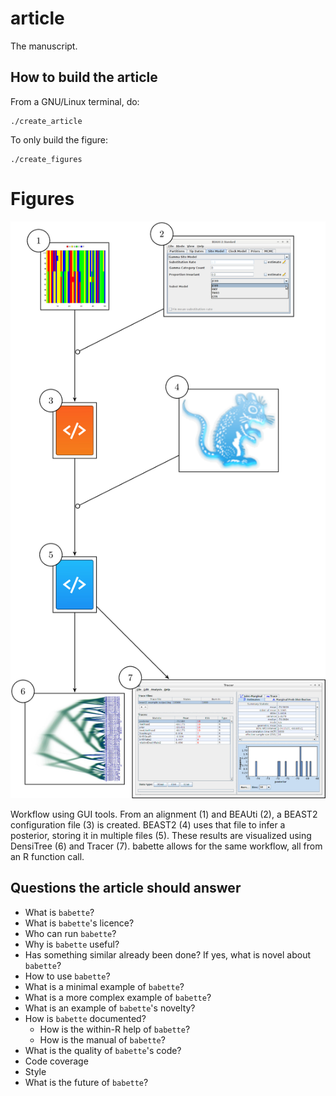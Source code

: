 # article

The manuscript.

## How to build the article

From a GNU/Linux terminal, do:

```
./create_article
```

To only build the figure:

```
./create_figures
```

# Figures

![Figure 1](figures.jpg)

Workflow using GUI tools. From an alignment (1) and BEAUti (2), 
a BEAST2 configuration file (3) is created. BEAST2 (4) uses that file
to infer a posterior, storing it in multiple files (5). These results
are visualized using DensiTree (6) and Tracer (7). babette allows
for the same workflow, all from an R function call.

## Questions the article should answer

 * What is `babette`?
 * What is `babette`'s licence?
 * Who can run `babette`? 
 * Why is `babette` useful?
 * Has something similar already been done? If yes, what is novel about `babette`?
 * How to use `babette`?
 * What is a minimal example of `babette`?
 * What is a more complex example of `babette`?
 * What is an example of `babette`'s novelty?
 * How is `babette` documented?
   * How is the within-R help of `babette`?
   * How is the manual of `babette`? 
 * What is the quality of `babette`'s code?
  * Code coverage
  * Style
 * What is the future of `babette`?

